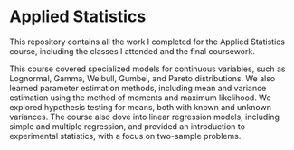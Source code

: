 # Applied Statistics
This repository contains all the work I completed for the Applied Statistics course, including the classes I attended and the final coursework. 

This course covered specialized models for continuous variables, such as Lognormal, Gamma, Weibull, Gumbel, and Pareto distributions. We also learned parameter estimation methods, including mean and variance estimation using the method of moments and maximum likelihood. We explored hypothesis testing for means, both with known and unknown variances. The course also dove into linear regression models, including simple and multiple regression, and provided an introduction to experimental statistics, with a focus on two-sample problems.
